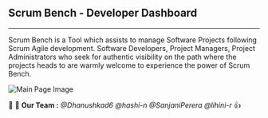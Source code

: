 ## Scrum Bench - Developer Dashboard
---

Scrum Bench is a Tool which assists to manage Software Projects following Scrum Agile development.
Software Developers, Project Managers, Project Administrators who seek for authentic visibility on the path where the projects heads to are warmly welcome to experience the power of Scrum Bench.


![](scrum_bench/public/dist/img/md_view.jpg "Main Page Image")





:two_women_holding_hands: :two_women_holding_hands: **Our Team :** *@Dhanushkad6 @hashi-n @SanjaniPerera @lihini-r* :+1:

